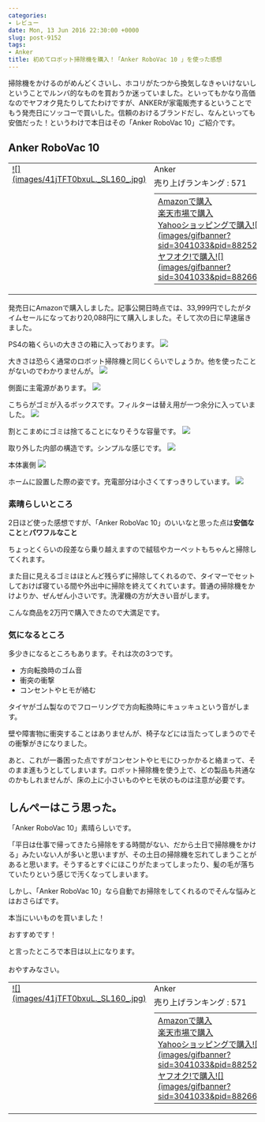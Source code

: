 ```yaml
---
categories:
- レビュー
date: Mon, 13 Jun 2016 22:30:00 +0000
slug: post-9152
tags:
- Anker
title: 初めてロボット掃除機を購入！「Anker RoboVac 10 」を使った感想
---
```


掃除機をかけるのがめんどくさいし、ホコリがたつから換気しなきゃいけないしということでルンバ的なものを買おうか迷っていました。といってもかなり高価なのでヤフオク見たりしてたわけですが、ANKERが家電販売するということでもう発売日にソッコーで買いした。信頼のおけるブランドだし、なんといっても安価だった！というわけで本日はその「Anker RoboVac 10」ご紹介です。<!--more--><h2>Anker RoboVac 10</h2>

<table  border="0" cellpadding="5" style="border:none"><tr><td valign="top" style="border:none"><a href="http://www.amazon.co.jp/exec/obidos/ASIN/B01FS81070/warawareotoko-22/ref=nosim/" target="_blank" >![](images/41jTFT0bxuL._SL160_.jpg)</a></td><td valign="top" style="border:none;text-align:left"><div class="kaerebalink-detail" style="margin-bottom:5px;"> Anker </div><div class="kaerebalink-salesranking" style="margin-bottom:5px">売り上げランキング : 571</div><table style="border:none;margin-top:10px"><tr><td style="border:none;text-align:left;"><div class="shoplinkamazon" style="margin-right:5px"><a href="http://www.amazon.co.jp/gp/search?keywords=Anker%20RoboVac%2010%20&__mk_ja_JP=%83J%83%5E%83J%83i&tag=warawareotoko-22" target="_blank" >Amazonで購入</a></div><div class="shoplinkrakuten" style="margin-right:5px"><a href="http://hb.afl.rakuten.co.jp/hgc/0f6e221b.2eb9748a.0f6e221c.35cc1e84/?pc=http%3A%2F%2Fsearch.rakuten.co.jp%2Fsearch%2Fmall%2FAnker%2520RoboVac%252010%2520%2F-%2Ff.1-p.1-s.1-sf.0-st.A-v.2%3Fx%3D0%26scid%3Daf_ich_link_urltxt%26m%3Dhttp%3A%2F%2Fm.rakuten.co.jp%2F" target="_blank" >楽天市場で購入</a></div><div class="shoplinkyahoo" style="margin-right:5px"><a href="http://ck.jp.ap.valuecommerce.com/servlet/referral?sid=3041033&pid=882528283&vc_url=http%3A%2F%2Fsearch.shopping.yahoo.co.jp%2Fsearch%3Fp%3DAnker%2520RoboVac%252010%2520" target="_blank" >Yahooショッピングで購入![](images/gifbanner?sid=3041033&pid=882528283)</a></div><div class="shoplinkyahooAuc" style="margin-right:5px"><a href="http://ck.jp.ap.valuecommerce.com/servlet/referral?sid=3041033&pid=882660047&vc_url=http%3A%2F%2Fauctions.search.yahoo.co.jp%2Fsearch%3Fvo%3D%26ve%3D%26auccat%3D0%26aucminprice%3D%26aucmaxprice%3D%26aucmin_bidorbuy_price%3D%26aucmax_bidorbuy_price%3D%26loc_cd%3D0%26abatch%3D0%26istatus%3D0%26filtered%3D1%26ei%3DUTF-8%26tab_ex%3Dcommerce%26va%3DAnker%2520RoboVac%252010%2520" target="_blank" >ヤフオク!で購入![](images/gifbanner?sid=3041033&pid=882660047)</a></div></td><td style="vertical-align:bottom;padding-left:10px;font-size:x-small;border:none">by <a href="http://kaereba.com" rel="nofollow" target="_blank">カエレバ</a></td></tr></table></font></td></tr></table>

発売日にAmazonで購入しました。記事公開日時点では、33,999円でしたがタイムセールになっており20,088円にて購入しました。そして次の日に早速届きました。

PS4の箱くらいの大きさの箱に入っております。
![](images/IIMG_2492.jpg)

大きさは恐らく通常のロボット掃除機と同じくらいでしょうか。他を使ったことがないのでわかりませんが。
![](images/IIMG_2495.jpg)

側面に主電源があります。
![](images/IIMG_2496.jpg)

こちらがゴミが入るボックスです。フィルターは替え用が一つ余分に入っていました。
![](images/IIMG_2497.jpg)

割とこまめにゴミは捨てることになりそうな容量です。
![](images/IIMG_2498.jpg)

取り外した内部の構造です。シンプルな感じです。
![](images/IIMG_2499.jpg)


本体裏側
![](images/IIMG_2500.jpg)


ホームに設置した際の姿です。充電部分は小さくてすっきりしています。
![](images/IIMG_2501.jpg)


<h3>素晴らしいところ</h3>

2日ほど使った感想ですが、「Anker RoboVac 10」のいいなと思った点は<strong>安価なこと</strong>と<strong>パワフルなこと</strong>

ちょっとくらいの段差なら乗り越えますので絨毯やカーペットもちゃんと掃除してくれます。

また目に見えるゴミはほとんど残らずに掃除してくれるので、タイマーでセットしておけば寝ている間や外出中に掃除を終えてくれています。普通の掃除機をかけよりか、ぜんぜん小さいです。洗濯機の方が大きい音がします。

こんな商品を2万円で購入できたので大満足です。


<h3>気になるところ</h3>

多少きになるところもあります。それは次の3つです。

<ul>
	<li>方向転換時のゴム音</li>
	<li>衝突の衝撃</li>
	<li>コンセントやヒモが絡む</li>
</ul>

タイヤがゴム製なのでフローリングで方向転換時にキュッキュという音がします。

壁や障害物に衝突することはありませんが、椅子などには当たってしまうのでその衝撃がきになりました。

あと、これが一番困った点ですがコンセントやヒモにひっかかると絡まって、そのまま進もうとしてしまいます。ロボット掃除機を使う上で、どの製品も共通なのかもしれませんが、床の上に小さいものやヒモ状のものは注意が必要です。


<h2>しんぺーはこう思った。</h2>

「Anker RoboVac 10」素晴らしいです。

「平日は仕事で帰ってきたら掃除をする時間がない、だから土日で掃除機をかける」みたいない人が多いと思いますが、その土日の掃除機を忘れてしまうことがあると思います。そうするとすぐにほこりがたまってしまったり、髪の毛が落ちていたりという感じで汚くなってしまいます。

しかし、「Anker RoboVac 10」なら自動でお掃除をしてくれるのでそんな悩みとはおさらばです。

本当にいいものを買いました！

おすすめです！

と言ったところで本日は以上になります。<br><br>おやすみなさい。

<table  border="0" cellpadding="5" style="border:none"><tr><td valign="top" style="border:none"><a href="http://www.amazon.co.jp/exec/obidos/ASIN/B01FS81070/warawareotoko-22/ref=nosim/" target="_blank" >![](images/41jTFT0bxuL._SL160_.jpg)</a></td><td valign="top" style="border:none;text-align:left"><div class="kaerebalink-detail" style="margin-bottom:5px;"> Anker </div><div class="kaerebalink-salesranking" style="margin-bottom:5px">売り上げランキング : 571</div><table style="border:none;margin-top:10px"><tr><td style="border:none;text-align:left;"><div class="shoplinkamazon" style="margin-right:5px"><a href="http://www.amazon.co.jp/gp/search?keywords=Anker%20RoboVac%2010%20&__mk_ja_JP=%83J%83%5E%83J%83i&tag=warawareotoko-22" target="_blank" >Amazonで購入</a></div><div class="shoplinkrakuten" style="margin-right:5px"><a href="http://hb.afl.rakuten.co.jp/hgc/0f6e221b.2eb9748a.0f6e221c.35cc1e84/?pc=http%3A%2F%2Fsearch.rakuten.co.jp%2Fsearch%2Fmall%2FAnker%2520RoboVac%252010%2520%2F-%2Ff.1-p.1-s.1-sf.0-st.A-v.2%3Fx%3D0%26scid%3Daf_ich_link_urltxt%26m%3Dhttp%3A%2F%2Fm.rakuten.co.jp%2F" target="_blank" >楽天市場で購入</a></div><div class="shoplinkyahoo" style="margin-right:5px"><a href="http://ck.jp.ap.valuecommerce.com/servlet/referral?sid=3041033&pid=882528283&vc_url=http%3A%2F%2Fsearch.shopping.yahoo.co.jp%2Fsearch%3Fp%3DAnker%2520RoboVac%252010%2520" target="_blank" >Yahooショッピングで購入![](images/gifbanner?sid=3041033&pid=882528283)</a></div><div class="shoplinkyahooAuc" style="margin-right:5px"><a href="http://ck.jp.ap.valuecommerce.com/servlet/referral?sid=3041033&pid=882660047&vc_url=http%3A%2F%2Fauctions.search.yahoo.co.jp%2Fsearch%3Fvo%3D%26ve%3D%26auccat%3D0%26aucminprice%3D%26aucmaxprice%3D%26aucmin_bidorbuy_price%3D%26aucmax_bidorbuy_price%3D%26loc_cd%3D0%26abatch%3D0%26istatus%3D0%26filtered%3D1%26ei%3DUTF-8%26tab_ex%3Dcommerce%26va%3DAnker%2520RoboVac%252010%2520" target="_blank" >ヤフオク!で購入![](images/gifbanner?sid=3041033&pid=882660047)</a></div></td><td style="vertical-align:bottom;padding-left:10px;font-size:x-small;border:none">by <a href="http://kaereba.com" rel="nofollow" target="_blank">カエレバ</a></td></tr></table></font></td></tr></table>